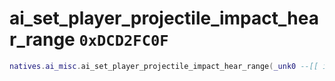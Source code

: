 # ai_set_player_projectile_impact_hear_range `0xDCD2FC0F`

```lua
natives.ai_misc.ai_set_player_projectile_impact_hear_range(_unk0 --[[ integer ]], _unk1 --[[ integer ]])
```